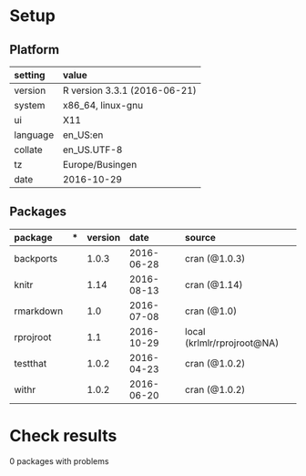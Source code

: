 # Setup

## Platform

|setting  |value                        |
|:--------|:----------------------------|
|version  |R version 3.3.1 (2016-06-21) |
|system   |x86_64, linux-gnu            |
|ui       |X11                          |
|language |en_US:en                     |
|collate  |en_US.UTF-8                  |
|tz       |Europe/Busingen              |
|date     |2016-10-29                   |

## Packages

|package   |*  |version |date       |source                      |
|:---------|:--|:-------|:----------|:---------------------------|
|backports |   |1.0.3   |2016-06-28 |cran (@1.0.3)               |
|knitr     |   |1.14    |2016-08-13 |cran (@1.14)                |
|rmarkdown |   |1.0     |2016-07-08 |cran (@1.0)                 |
|rprojroot |   |1.1     |2016-10-29 |local (krlmlr/rprojroot@NA) |
|testthat  |   |1.0.2   |2016-04-23 |cran (@1.0.2)               |
|withr     |   |1.0.2   |2016-06-20 |cran (@1.0.2)               |

# Check results

0 packages with problems




